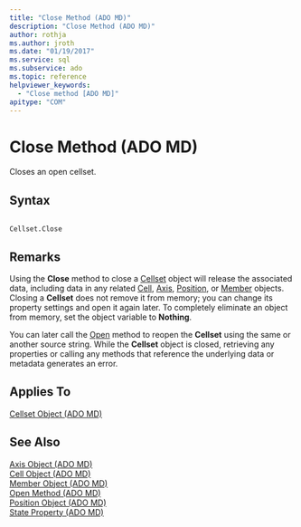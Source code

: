 ```yaml
---
title: "Close Method (ADO MD)"
description: "Close Method (ADO MD)"
author: rothja
ms.author: jroth
ms.date: "01/19/2017"
ms.service: sql
ms.subservice: ado
ms.topic: reference
helpviewer_keywords:
  - "Close method [ADO MD]"
apitype: "COM"
---
```


# Close Method (ADO MD)

Closes an open cellset.  
  
## Syntax  
  
```  
  
Cellset.Close  
```  
  
## Remarks  
 Using the **Close** method to close a [Cellset](./cellset-object-ado-md.md) object will release the associated data, including data in any related [Cell](./cell-object-ado-md.md), [Axis](./axis-object-ado-md.md), [Position](./position-object-ado-md.md), or [Member](./member-object-ado-md.md) objects. Closing a **Cellset** does not remove it from memory; you can change its property settings and open it again later. To completely eliminate an object from memory, set the object variable to **Nothing**.  
  
 You can later call the [Open](./open-method-ado-md.md) method to reopen the **Cellset** using the same or another source string. While the **Cellset** object is closed, retrieving any properties or calling any methods that reference the underlying data or metadata generates an error.  
  
## Applies To  
 [Cellset Object (ADO MD)](./cellset-object-ado-md.md)  
  
## See Also  
 [Axis Object (ADO MD)](./axis-object-ado-md.md)   
 [Cell Object (ADO MD)](./cell-object-ado-md.md)   
 [Member Object (ADO MD)](./member-object-ado-md.md)   
 [Open Method (ADO MD)](./open-method-ado-md.md)   
 [Position Object (ADO MD)](./position-object-ado-md.md)   
 [State Property (ADO MD)](./state-property-ado-md.md)